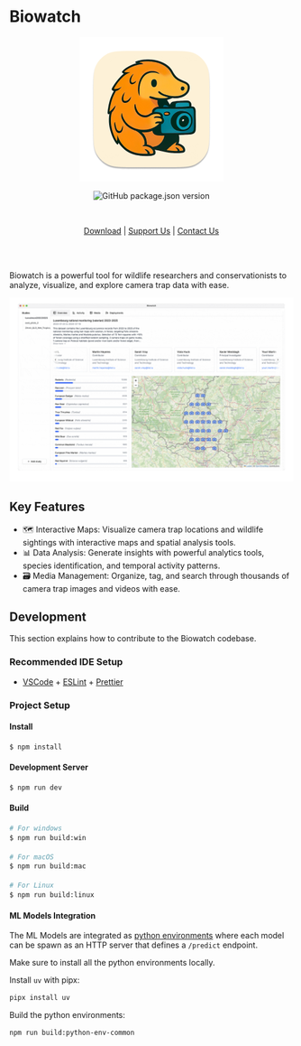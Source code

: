 # Biowatch

<p align="center">
  <img src="./docs/assets/images/biowatch-logo.png" alt="Biowatch Logo" />
</p>


<p align="center">
    <img alt="GitHub package.json version" src="https://img.shields.io/github/package-json/v/earthtoolsmaker/biowatch" />
</p>
<br/>

<p align="center">
  <a href="https://www.earthtoolsmaker.org/tools/biowatch/"> Download</a> | <a href="https://www.earthtoolsmaker.org/donate/">Support Us</a> | <a href="https://www.earthtoolsmaker.org/contact/">Contact Us</a>
</p>
<br/>
<br/>

Biowatch is a powerful tool for wildlife researchers and conservationists to
analyze, visualize, and explore camera trap data with ease.

![Overview](./docs/assets/images/overview-biowatch.gif)

## Key Features

- 🗺️ Interactive Maps: Visualize camera trap locations and wildlife sightings
with interactive maps and spatial analysis tools.
- 📊 Data Analysis: Generate insights with powerful analytics tools, species
identification, and temporal activity patterns.
- 🗃️ Media Management: Organize, tag, and search through thousands of camera
trap images and videos with ease.

## Development

This section explains how to contribute to the Biowatch codebase.

### Recommended IDE Setup

- [VSCode](https://code.visualstudio.com/) + [ESLint](https://marketplace.visualstudio.com/items?itemName=dbaeumer.vscode-eslint) + [Prettier](https://marketplace.visualstudio.com/items?itemName=esbenp.prettier-vscode)

### Project Setup

#### Install

```bash
$ npm install
```

#### Development Server

```bash
$ npm run dev
```

#### Build

```bash
# For windows
$ npm run build:win

# For macOS
$ npm run build:mac

# For Linux
$ npm run build:linux
```

#### ML Models Integration

The ML Models are integrated as [python environments](./python-environments/README.md)
where each model can be spawn as an HTTP server that defines a `/predict`
endpoint.

Make sure to install all the python environments locally.

Install `uv` with pipx:

```bash
pipx install uv
```

Build the python environments:

```bash
npm run build:python-env-common
```
